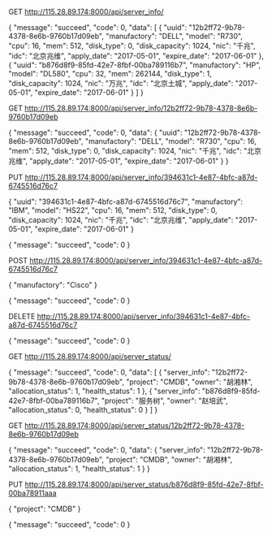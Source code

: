 GET http://115.28.89.174:8000/api/server_info/

{
  "message": "succeed",
  "code": 0,
  "data": [
    {
      "uuid": "12b2ff72-9b78-4378-8e6b-9760b17d09eb",
      "manufactory": "DELL",
      "model": "R730",
      "cpu": 16,
      "mem": 512,
      "disk_type": 0,
      "disk_capacity": 1024,
      "nic": "千兆",
      "idc": "北京兆维",
      "apply_date": "2017-05-01",
      "expire_date": "2017-06-01"
    },
    {
      "uuid": "b876d8f9-85fd-42e7-8fbf-00ba789116b7",
      "manufactory": "HP",
      "model": "DL580",
      "cpu": 32,
      "mem": 262144,
      "disk_type": 1,
      "disk_capacity": 1024,
      "nic": "万兆",
      "idc": "北京土城",
      "apply_date": "2017-05-01",
      "expire_date": "2017-06-01"
    }
  ]
}


GET http://115.28.89.174:8000/api/server_info/12b2ff72-9b78-4378-8e6b-9760b17d09eb

{
  "message": "succeed",
  "code": 0,
  "data": {
    "uuid": "12b2ff72-9b78-4378-8e6b-9760b17d09eb",
    "manufactory": "DELL",
    "model": "R730",
    "cpu": 16,
    "mem": 512,
    "disk_type": 0,
    "disk_capacity": 1024,
    "nic": "千兆",
    "idc": "北京兆维",
    "apply_date": "2017-05-01",
    "expire_date": "2017-06-01"
  }
}


PUT http://115.28.89.174:8000/api/server_info/394631c1-4e87-4bfc-a87d-6745516d76c7

{
    "uuid": "394631c1-4e87-4bfc-a87d-6745516d76c7",
    "manufactory": "IBM",
    "model": "HS22",
    "cpu": 16,
    "mem": 512,
    "disk_type": 0,
    "disk_capacity": 1024,
    "nic": "千兆",
    "idc": "北京兆维",
    "apply_date": "2017-05-01",
    "expire_date": "2017-06-01"
}

{
  "message": "succeed",
  "code": 0
}


POST http://115.28.89.174:8000/api/server_info/394631c1-4e87-4bfc-a87d-6745516d76c7

{
    "manufactory": "Cisco"
}

{
  "message": "succeed",
  "code": 0
}


DELETE http://115.28.89.174:8000/api/server_info/394631c1-4e87-4bfc-a87d-6745516d76c7

{
  "message": "succeed",
  "code": 0
}


GET http://115.28.89.174:8000/api/server_status/

{
  "message": "succeed",
  "code": 0,
  "data": [
    {
      "server_info": "12b2ff72-9b78-4378-8e6b-9760b17d09eb",
      "project": "CMDB",
      "owner": "胡湘林",
      "allocation_status": 1,
      "health_status": 1
    },
    {
      "server_info": "b876d8f9-85fd-42e7-8fbf-00ba789116b7",
      "project": "服务树",
      "owner": "赵培武",
      "allocation_status": 0,
      "health_status": 0
    }
  ]
}


GET http://115.28.89.174:8000/api/server_status/12b2ff72-9b78-4378-8e6b-9760b17d09eb

{
  "message": "succeed",
  "code": 0,
  "data": {
    "server_info": "12b2ff72-9b78-4378-8e6b-9760b17d09eb",
    "project": "CMDB",
    "owner": "胡湘林",
    "allocation_status": 1,
    "health_status": 1
  }
}


PUT http://115.28.89.174:8000/api/server_status/b876d8f9-85fd-42e7-8fbf-00ba78911aaa

{
    "project": "CMDB"
}

{
  "message": "succeed",
  "code": 0
}
